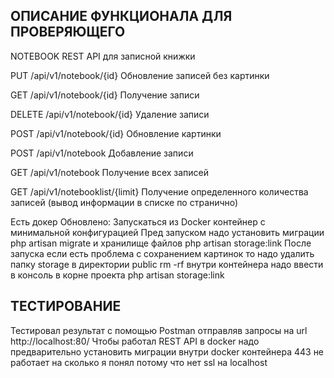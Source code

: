 
## ОПИСАНИЕ ФУНКЦИОНАЛА ДЛЯ ПРОВЕРЯЮЩЕГО

NOTEBOOK
REST API для записной книжки



PUT
/api/v1/notebook/{id}
Обновление записей без картинки



GET
/api/v1/notebook/{id}
Получение записи



DELETE
/api/v1/notebook/{id}
Удаление записи



POST
/api/v1/notebook/{id}
Обновление картинки



POST
/api/v1/notebook
Добавление записи



GET
/api/v1/notebook
Получение всех записей



GET
/api/v1/notebooklist/{limit}
Получение определенного количества записей (вывод информации в списке по странично)

Есть докер Обновлено: Запускаться из Docker контейнер с минимальной конфигурацией
Пред запуском надо установить миграции php artisan migrate и хранилище файлов php artisan storage:link
После запуска если есть проблема с сохранением картинок то надо удалить папку storage в директории public rm -rf внутри контейнера надо ввести в консоль в корне проекта php artisan storage:link

## ТЕСТИРОВАНИЕ

Тестировал результат с помощью Postman отправляв запросы на url http://localhost:80/
Чтобы работал REST API в docker надо предварительно установить миграции внутри docker контейнера
443 не работает на сколько я понял потому что нет ssl на localhost

